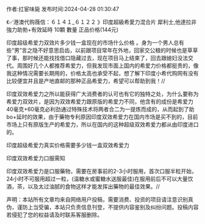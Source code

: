 <p>作者:扛宦味毙 发布时间:2024-04-28 01:30:47</p>
<p>《✅港澳代购薇信：６１４１_６１２２ 》印度超級希愛力混合片 犀利士,他達拉非 強力助勃+有效延時 10顆 數量 正品价格(144元) </p>
									<p>   印度超级希爱力双效片多少钱一盒现在的市场什么价格 。身为一个男人总有些“男”言之隐不好意思启齿，以前跟项目常年在外地，回家交公粮的时候也是草草了事，那时候还能找找借口隐藏过去，现在项目马上结束了，回去跟媳妇没法交代。周围好几个人都推荐希爱力，但我发现市面上国内的希爱力价格都挺贵的，像我这种情况需要长期用的，价格太高也承受不起，想了解下印度小希代购网有没有比较便宜并且是产地直邮的那种正品希爱力，希望可以帮助到我！//</p><p></p><p>印度双效希爱力之所以能获得广大消费者的认可也有它的独特之处，为什么要称为希爱力双效片，是因为双效希爱力跟原版的希爱力不同，他含有的成份是希爱力40毫克+60毫克必利劲通过特殊技术将两者合二为一提炼而成的，从而起到了助bo+延时的效果，由于藥物专利原因印度双效希爱力在国内市场是买不到的，目前市场上只有原版生产的希爱力，所以在国内的这种超级双效希爱力都从由印度进口的。</p><p>印度超级希爱力真实价格需要多少钱一盒双效希爱力</p><p>印度双效希爱力口服需知</p><p>印度双效希爱力是口服藥物，需要在房事前的2-3小时服用，首次口服半粒开始，24小时不可服用超过一粒，(温糖水或蜜糖水送服最佳)在服用前后不可以大量饮酒，茶，以及太过油腻的食物这样才能发挥出藥物的最佳效果。//</p><p></p>				声明：本站所有文章均来自网络用户投稿，需要消费、投资的项目请注意识别真伪，谨防上当受骗，本站只负责信息刊登，不提供内容鉴别及纠纷问题。投稿内容若侵犯了您的权益请及时联系客服删除。				
